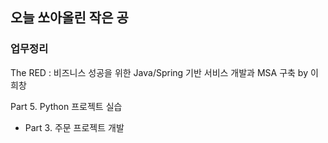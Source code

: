 ## 오늘 쏘아올린 작은 공

### 업무정리

The RED : 비즈니스 성공을 위한 Java/Spring 기반 서비스 개발과 MSA 구축 by 이희창

Part 5. Python 프로젝트 실습
- Part 3. 주문 프로젝트 개발